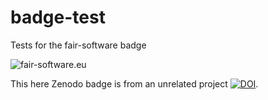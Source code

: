 # badge-test
Tests for the fair-software badge

![fair-software.eu](https://img.shields.io/badge/fair--software.eu-%E2%97%8F%20%20%E2%97%8F%20%20%E2%97%8B%20%20%E2%97%8F%20%20%E2%97%8B-orange)


This here Zenodo badge is from an unrelated project [![DOI](https://zenodo.org/badge/DOI/10.5281/zenodo.3904265.svg)](https://doi.org/10.5281/zenodo.3904265).
